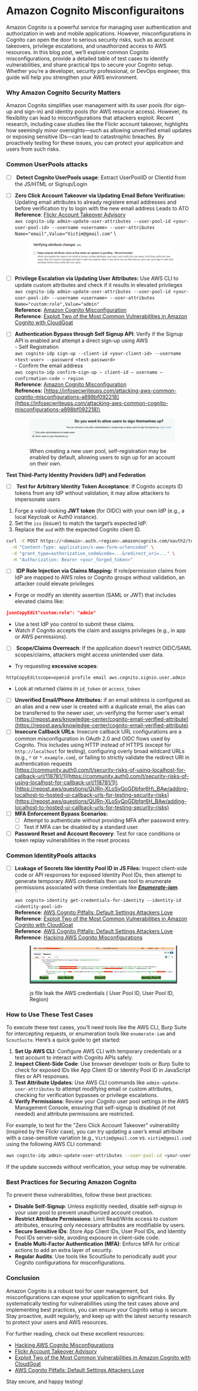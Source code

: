 # Amazon Cognito Misconfiguraitons

Amazon Cognito is a powerful service for managing user authentication and authorization in web and mobile applications. However, misconfigurations in Cognito can open the door to serious security risks, such as account takeovers, privilege escalations, and unauthorized access to AWS resources. In this blog post, we’ll explore common Cognito misconfigurations, provide a detailed table of test cases to identify vulnerabilities, and share practical tips to secure your Cognito setup. Whether you’re a developer, security professional, or DevOps engineer, this guide will help you strengthen your AWS environment.

### Why Amazon Cognito Security Matters

Amazon Cognito simplifies user management with its user pools (for sign-up and sign-in) and identity pools (for AWS resource access). However, its flexibility can lead to misconfigurations that attackers exploit. Recent research, including case studies like the Flickr account takeover, highlights how seemingly minor oversights—such as allowing unverified email updates or exposing sensitive IDs—can lead to catastrophic breaches. By proactively testing for these issues, you can protect your application and users from such risks.

### **Common UserPools attacks** <a href="#id-8c4c" id="id-8c4c"></a>

* [ ] &#x20;**Detect Cognito UserPools usage**: Extract UserPoolID or ClientId from the JS/HTML or Signup/Login
*   [ ] **Zero Click Account Takeover via Updating Email Before Verification:** Updating email attributes to already registere email addresses and before verification try to login with the new email address Leads to ATO \
    **Reference**: [Flickr Account Takeover Advisory](https://security.lauritz-holtmann.de/advisories/flickr-account-takeover/#assembling-the-puzzle-account-takeover) \
    `aws cognito-idp admin-update-user-attributes --user-pool-id <your-user-pool-id> --username <username> --user-attributes Name="email",Value="Victim@gmail.com"` \


    <figure><img src="../.gitbook/assets/image (323).png" alt=""><figcaption></figcaption></figure>
* [ ] **Privilege Escalation via Updating User Attributes:** Use AWS CLI to update custom attributes and check if it results in elevated privileges\
  `aws cognito-idp admin-update-user-attributes --user-pool-id <your-user-pool-id> --username <username> --user-attributes Name="custom:role",Value="admin"`\
  **Reference**: [Amazon Cognito Misconfiguration](https://shellmates.medium.com/amazon-cognito-misconfiguration-35dfde9e2037)\
  **Reference**: [Exploit Two of the Most Common Vulnerabilities in Amazon Cognito with CloudGoat](https://trustoncloud.com/blog/exploit-two-of-the-most-common-vulnerabilities-in-amazon-cognito-with-cloudgoat/)
*   [ ] **Authentication Bypass through Self Signup API**: Verify if the Signup API is enabled and attempt a direct sign-up using AWS\
    \- Self Registration\
    `aws cognito-idp sign-up --client-id <your-client-id> --username <test-user> --password <test-password>` \
    \- Confirm the email address\
    `aws cognito-idp confirm-sign-up — client-id — username — confirmation-code — region`\
    **Reference**: [Amazon Cognito Misconfiguration](https://shellmates.medium.com/amazon-cognito-misconfiguration-35dfde9e2037)\
    **Refrences:** [https://infosecwriteups.com/attacking-aws-common-cognito-misconfigurations-a898bf092218](https://infosecwriteups.com/attacking-aws-common-cognito-misconfigurations-a898bf092218)\


    <figure><img src="../.gitbook/assets/image (321).png" alt=""><figcaption><p>When creating a new user pool, self-registration may be enabled by default, allowing users to sign up for an account on their own.</p></figcaption></figure>

**Test Third-Party Identity Providers (IdP) and Federation**

* [ ] &#x20;**Test for Arbitrary Identity Token Acceptance**: If Cognito accepts ID tokens from any IdP without validation, it may allow attackers to impersonate users

1. Forge a valid-looking **JWT token** (for OIDC) with your own IdP (e.g., a local Keycloak or Auth0 instance).
2. Set the `iss` (issuer) to match the target’s expected IdP.
3. Replace the `aud` with the expected Cognito client ID.

```bash
curl -X POST https://<domain>.auth.<region>.amazoncognito.com/oauth2/token \
  -H "Content-Type: application/x-www-form-urlencoded" \
  -d "grant_type=authorization_code&code=...&redirect_uri=..." \
  -H "Authorization: Bearer <your_forged_token>"
```

* [ ] &#x20;**IDP Role Injection via Claims Mapping:** If role/permission claims from IdP are mapped to AWS roles or Cognito groups without validation, an attacker could elevate privileges

- Forge or modify an identity assertion (SAML or JWT) that includes elevated claims like:

```json
jsonCopyEdit"custom:role": "admin"
```

* Use a test IdP you control to submit these claims.
* Watch if Cognito accepts the claim and assigns privileges (e.g., in app or AWS permissions).

- [ ] &#x20;**Scope/Claims Overreach**: If the application doesn’t restrict OIDC/SAML scopes/claims, attackers might access unintended user data.

* Try requesting **excessive scopes**:

```http
httpCopyEditscope=openid profile email aws.cognito.signin.user.admin
```

* Look at returned claims in `id_token` or `access_token`

- [ ] **Unverified Email/Phone Attributes:** if an email address is configured as an alias and a new user is created with a duplicate email, the alias can be transferred to the newer user, un-verifying the former user's email\
  [https://repost.aws/knowledge-center/cognito-email-verified-attribute](https://repost.aws/knowledge-center/cognito-email-verified-attribute)
- [ ] **Insecure Callback URLs**: Insecure callback URL configurations are a common misconfiguration in OAuth 2.0 and OIDC flows used by Cognito. This includes using HTTP instead of HTTPS (except for `http://localhost` for testing), configuring overly broad wildcard URLs (e.g., `*` or `*.example.com`), or failing to strictly validate the redirect URI in authentication requests\
  [https://community.auth0.com/t/security-risks-of-using-localhost-for-callback-url/118781/1](https://community.auth0.com/t/security-risks-of-using-localhost-for-callback-url/118781/1)\
  [https://repost.aws/questions/QURn-XLoSyQoGDbfqr6H\_BAw/adding-localhost-to-hosted-ui-callback-urls-for-testing-security-risks](https://repost.aws/questions/QURn-XLoSyQoGDbfqr6H_BAw/adding-localhost-to-hosted-ui-callback-urls-for-testing-security-risks)
- [ ] **MFA Enforcement Bypass Scenarios:**&#x20;
  * [ ] Attempt to authenticate without providing MFA after password entry.
  * [ ] Test if MFA can be disabled by a standard user.
- [ ] **Password Reset and Account Recovery**: Test for race conditions or token replay vulnerabilities in the reset process

### Common IdentityPools attacks <a href="#id-8841" id="id-8841"></a>

*   [ ] **Leakage of Secrets like Identity Pool ID in JS Files:** Inspect client-side code or API responses for exposed Identity Pool IDs, then attempt to generate temporary AWS credentials then use tool to enumerate permissions associated with these credentials like [_**Enumerate-iam**_](https://github.com/andresriancho/enumerate-iam). \
    \`\`\
    `aws cognito-identity get-credentials-for-identity --identity-id <identity-pool-id>`\
    **Reference**: [AWS Cognito Pitfalls: Default Settings Attackers Love](https://www.secforce.com/blog/aws-cognito-pitfalls-default-settings-attackers-love-and-you-should-know-about/)\
    **Reference**: [Exploit Two of the Most Common Vulnerabilities in Amazon Cognito with CloudGoat](https://trustoncloud.com/blog/exploit-two-of-the-most-common-vulnerabilities-in-amazon-cognito-with-cloudgoat/)\
    **Reference**: [AWS Cognito Pitfalls: Default Settings Attackers Love](https://www.secforce.com/blog/aws-cognito-pitfalls-default-settings-attackers-love-and-you-should-know-about/)\
    **Reference**: [Hacking AWS Cognito Misconfigurations](https://notsosecure.com/hacking-aws-cognito-misconfigurations)

    <figure><img src="../.gitbook/assets/image (322).png" alt=""><figcaption><p>js file leak the AWS credentials ( User Pool ID, User Pool ID, Region)</p></figcaption></figure>

### How to Use These Test Cases

To execute these test cases, you’ll need tools like the AWS CLI, Burp Suite for intercepting requests, or enumeration tools like `enumerate-iam` and `ScoutSuite`. Here’s a quick guide to get started:

1. **Set Up AWS CLI**: Configure AWS CLI with temporary credentials or a test account to interact with Cognito APIs safely.
2. **Inspect Client-Side Code**: Use browser developer tools or Burp Suite to check for exposed IDs like App Client ID or Identity Pool ID in JavaScript files or API responses.
3. **Test Attribute Updates**: Use AWS CLI commands like `admin-update-user-attributes` to attempt modifying email or custom attributes, checking for verification bypasses or privilege escalations.
4. **Verify Permissions**: Review your Cognito user pool settings in the AWS Management Console, ensuring that self-signup is disabled (if not needed) and attribute permissions are restricted.

For example, to test for the "Zero Click Account Takeover" vulnerability (inspired by the Flickr case), you can try updating a user’s email attribute with a case-sensitive variation (e.g., `Victim@gmail.com` vs. `victim@gmail.com`) using the following AWS CLI command:

```bash
aws cognito-idp admin-update-user-attributes --user-pool-id <your-user-pool-id> --username <username> --user-attributes Name="email",Value="Victim@gmail.com"
```

If the update succeeds without verification, your setup may be vulnerable.

### Best Practices for Securing Amazon Cognito

To prevent these vulnerabilities, follow these best practices:

* **Disable Self-Signup**: Unless explicitly needed, disable self-signup in your user pool to prevent unauthorized account creation.
* **Restrict Attribute Permissions**: Limit Read/Write access to custom attributes, ensuring only necessary attributes are modifiable by users.
* **Secure Sensitive IDs**: Store App Client IDs, User Pool IDs, and Identity Pool IDs server-side, avoiding exposure in client-side code.
* **Enable Multi-Factor Authentication (MFA)**: Enforce MFA for critical actions to add an extra layer of security.
* **Regular Audits**: Use tools like ScoutSuite to periodically audit your Cognito configurations for misconfigurations.

### Conclusion

Amazon Cognito is a robust tool for user management, but misconfigurations can expose your application to significant risks. By systematically testing for vulnerabilities using the test cases above and implementing best practices, you can ensure your Cognito setup is secure. Stay proactive, audit regularly, and keep up with the latest security research to protect your users and AWS resources.

For further reading, check out these excellent resources:

* [Hacking AWS Cognito Misconfigurations](https://notsosecure.com/hacking-aws-cognito-misconfigurations)
* [Flickr Account Takeover Advisory](https://security.lauritz-holtmann.de/advisories/flickr-account-takeover/#assembling-the-puzzle-account-takeover)
* [Exploit Two of the Most Common Vulnerabilities in Amazon Cognito with CloudGoat](https://trustoncloud.com/blog/exploit-two-of-the-most-common-vulnerabilities-in-amazon-cognito-with-cloudgoat/)
* [AWS Cognito Pitfalls: Default Settings Attackers Love](https://www.secforce.com/blog/aws-cognito-pitfalls-default-settings-attackers-love-and-you-should-know-about/)

Stay secure, and happy testing!
